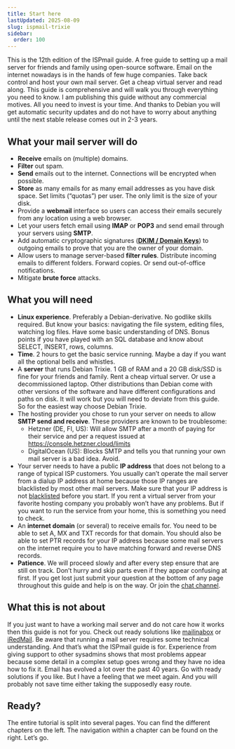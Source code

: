 ```yaml
---
title: Start here
lastUpdated: 2025-08-09
slug: ispmail-trixie
sidebar:
  order: 100
---
```


This is the 12th edition of the ISPmail guide. A free guide to setting up a mail server for friends and family using
open-source software. Email on the internet nowadays is in the hands of few huge companies. Take back control and host
your own mail server. Get a cheap virtual server and read along. This guide is comprehensive and will walk you through
everything you need to know. I am publishing this guide without any commercial motives. All you need to invest is your
time. And thanks to Debian you will get automatic security updates and do not have to worry about anything until the
next stable release comes out in 2-3 years.

## What your mail server will do

- **Receive** emails on (multiple) domains.
- **Filter** out spam.
- **Send** emails out to the internet. Connections will be encrypted when possible.
- **Store** as many emails for as many email addresses as you have disk space. Set limits (“quotas”) per user. The only
  limit is the size of your disk.
- Provide a **webmail** interface so users can access their emails securely from any location using a web browser.
- Let your users fetch email using **IMAP** or **POP3** and send email through your servers using **SMTP**.
- Add automatic cryptographic signatures (**[DKIM / Domain Keys](https://en.wikipedia.org/wiki/DomainKeys)**) to
  outgoing emails to prove that you are the owner of your domain.
- Allow users to manage server-based **filter rules**. Distribute incoming emails to different folders. Forward copies.
  Or send out-of-office notifications.
- Mitigate **brute force** attacks.

## What you will need

- **Linux experience**. Preferably a Debian-derivative. No godlike skills required. But know your basics: navigating the
  file system, editing files, watching log files. Have some basic understanding of DNS. Bonus points if you have played
  with an SQL database and know about SELECT, INSERT, rows, columns.
- **Time**. 2 hours to get the basic service running. Maybe a day if you want all the optional bells and whistles.
- A **server** that runs Debian Trixie. 1 GB of RAM and a 20 GB disk/SSD is fine for your friends and family. Rent a
  cheap virtual server. Or use a decommissioned laptop. Other distributions than Debian come with other versions of the
  software and have different configurations and paths on disk. It will work but you will need to deviate from this
  guide. So for the easiest way choose Debian Trixie.
- The hosting provider you chose to run your server on needs to allow **SMTP send and receive**. These providers are
  known to be troublesome:
  - Hetzner (DE, FI, US): Will allow SMTP after a month of paying for their service and per a request issued at
    https://console.hetzner.cloud/limits
  - DigitalOcean (US): Blocks SMTP and tells you that running your own mail server is a bad idea. Avoid.
- Your server needs to have a public **IP address** that does not belong to a range of typical ISP customers. You
  usually can’t operate the mail server from a dialup IP address at home because those IP ranges are blacklisted by most
  other mail servers. Make sure that your IP address is not [blacklisted](https://multirbl.valli.org/) before you start.
  If you rent a virtual server from your favorite hosting company you probably won’t have any problems. But if you want
  to run the service from your home, this is something you need to check.
- An **internet domain** (or several) to receive emails for. You need to be able to set A, MX and TXT records for that
  domain. You should also be able to set PTR records for your IP address because some mail servers on the internet
  require you to have matching forward and reverse DNS records.
- **Patience**. We will proceed slowly and after every step ensure that are still on track. Don’t hurry and skip parts
  even if they appear confusing at first. If you get lost just submit your question at the bottom of any page throughout
  this guide and help is on the way. Or join the [chat channel](https://riot.im/app/#/room/#ispmail:matrix.org).

## What this is not about

If you just want to have a working mail server and do not care how it works then this guide is not for you. Check out
ready solutions like [mailinabox](https://mailinabox.email/) or [iRedMail](http://www.iredmail.org/). Be aware that
running a mail server requires some technical understanding. And that’s what the ISPmail guide is for. Experience from
giving support to other sysadmins shows that most problems appear because some detail in a complex setup goes wrong and
they have no idea how to fix it. Email has evolved a lot over the past 40 years. Go with ready solutions if you like.
But I have a feeling that we meet again. And you will probably not save time either taking the supposedly easy route.

## Ready?

The entire tutorial is split into several pages. You can find the different chapters on the left. The navigation within
a chapter can be found on the right. Let’s go.
